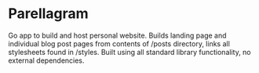 Parellagram
===

Go app to build and host personal website. Builds landing page and individual blog post pages from contents of /posts directory, links all stylesheets found in /styles. Built using all standard library functionality, no external dependencies.
